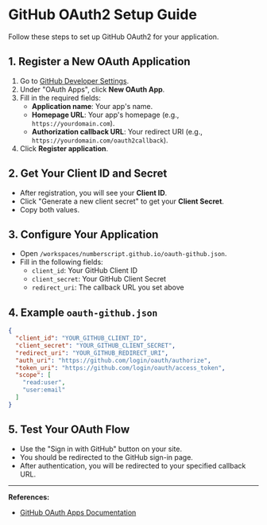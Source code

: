 # GitHub OAuth2 Setup Guide

Follow these steps to set up GitHub OAuth2 for your application.

## 1. Register a New OAuth Application

1. Go to [GitHub Developer Settings](https://github.com/settings/developers).
2. Under "OAuth Apps", click **New OAuth App**.
3. Fill in the required fields:
   - **Application name**: Your app's name.
   - **Homepage URL**: Your app's homepage (e.g., `https://yourdomain.com`).
   - **Authorization callback URL**: Your redirect URI (e.g., `https://yourdomain.com/oauth2callback`).
4. Click **Register application**.

## 2. Get Your Client ID and Secret

- After registration, you will see your **Client ID**.
- Click "Generate a new client secret" to get your **Client Secret**.
- Copy both values.

## 3. Configure Your Application

- Open `/workspaces/numberscript.github.io/oauth-github.json`.
- Fill in the following fields:
  - `client_id`: Your GitHub Client ID
  - `client_secret`: Your GitHub Client Secret
  - `redirect_uri`: The callback URL you set above

## 4. Example `oauth-github.json`

```json
{
  "client_id": "YOUR_GITHUB_CLIENT_ID",
  "client_secret": "YOUR_GITHUB_CLIENT_SECRET",
  "redirect_uri": "YOUR_GITHUB_REDIRECT_URI",
  "auth_uri": "https://github.com/login/oauth/authorize",
  "token_uri": "https://github.com/login/oauth/access_token",
  "scope": [
    "read:user",
    "user:email"
  ]
}
```

## 5. Test Your OAuth Flow

- Use the "Sign in with GitHub" button on your site.
- You should be redirected to the GitHub sign-in page.
- After authentication, you will be redirected to your specified callback URL.

---

**References:**
- [GitHub OAuth Apps Documentation](https://docs.github.com/en/developers/apps/building-oauth-apps/authorizing-oauth-apps)
